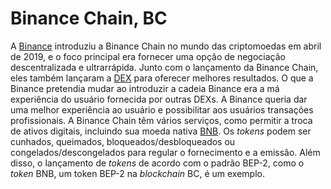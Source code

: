 # Binance Chain, BC

A [Binance](Binance.md) introduziu a Binance Chain no mundo das criptomoedas em abril de 2019, e o foco principal era fornecer uma opção de negociação descentralizada e ultrarrápida. Junto com o lançamento da Binance Chain, eles também lançaram a [DEX](DEX.md) para oferecer melhores resultados. O que a Binance pretendia mudar ao introduzir a cadeia Binance era a má experiência do usuário fornecida por outras DEXs. A Binance queria dar uma melhor experiência ao usuário e possibilitar aos usuários transações profissionais. A Binance Chain têm vários serviços, como permitir a troca de ativos digitais, incluindo sua moeda nativa [BNB](BNB.md). Os _tokens_ podem ser cunhados, queimados, bloqueados/desbloqueados ou congelados/descongelados para regular o fornecimento e a emissão. Além disso, o lançamento de _tokens_ de acordo com o padrão BEP-2, como o _token_ BNB, um token BEP-2 na _blockchain_ BC, é um exemplo.
